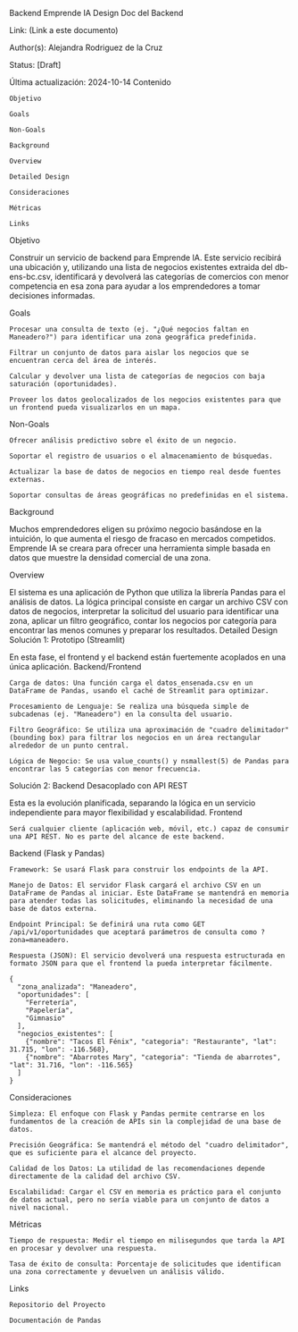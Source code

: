 Backend Emprende IA
Design Doc del Backend

Link: (Link a este documento)

Author(s): Alejandra Rodriguez de la Cruz

Status: [Draft]

Última actualización: 2024-10-14
Contenido

    Objetivo

    Goals

    Non-Goals

    Background

    Overview

    Detailed Design

    Consideraciones

    Métricas

    Links

Objetivo

Construir un servicio de backend para Emprende IA. Este servicio recibirá una ubicación y, utilizando una lista de negocios existentes extraida del db-ens-bc.csv, identificará y devolverá las categorías de comercios con menor competencia en esa zona para ayudar a los emprendedores a tomar decisiones informadas.

Goals

    Procesar una consulta de texto (ej. "¿Qué negocios faltan en Maneadero?") para identificar una zona geográfica predefinida.

    Filtrar un conjunto de datos para aislar los negocios que se encuentran cerca del área de interés.

    Calcular y devolver una lista de categorías de negocios con baja saturación (oportunidades).

    Proveer los datos geolocalizados de los negocios existentes para que un frontend pueda visualizarlos en un mapa.

Non-Goals

    Ofrecer análisis predictivo sobre el éxito de un negocio.

    Soportar el registro de usuarios o el almacenamiento de búsquedas.

    Actualizar la base de datos de negocios en tiempo real desde fuentes externas.

    Soportar consultas de áreas geográficas no predefinidas en el sistema.

Background

Muchos emprendedores eligen su próximo negocio basándose en la intuición, lo que aumenta el riesgo de fracaso en mercados competidos. Emprende IA se creara para ofrecer una herramienta simple basada en datos que muestre la densidad comercial de una zona. 

Overview

El sistema es una aplicación de Python que utiliza la librería Pandas para el análisis de datos. La lógica principal consiste en cargar un archivo CSV con datos de negocios, interpretar la solicitud del usuario para identificar una zona, aplicar un filtro geográfico, contar los negocios por categoría para encontrar las menos comunes y preparar los resultados.
Detailed Design
Solución 1: Prototipo  (Streamlit)

En esta fase, el frontend y el backend están fuertemente acoplados en una única aplicación.
Backend/Frontend

    Carga de datos: Una función carga el datos_ensenada.csv en un DataFrame de Pandas, usando el caché de Streamlit para optimizar.

    Procesamiento de Lenguaje: Se realiza una búsqueda simple de subcadenas (ej. "Maneadero") en la consulta del usuario.

    Filtro Geográfico: Se utiliza una aproximación de "cuadro delimitador" (bounding box) para filtrar los negocios en un área rectangular alrededor de un punto central.

    Lógica de Negocio: Se usa value_counts() y nsmallest(5) de Pandas para encontrar las 5 categorías con menor frecuencia.

Solución 2: Backend Desacoplado con API REST

Esta es la evolución planificada, separando la lógica en un servicio independiente para mayor flexibilidad y escalabilidad.
Frontend

    Será cualquier cliente (aplicación web, móvil, etc.) capaz de consumir una API REST. No es parte del alcance de este backend.

Backend (Flask y Pandas)

    Framework: Se usará Flask para construir los endpoints de la API.

    Manejo de Datos: El servidor Flask cargará el archivo CSV en un DataFrame de Pandas al iniciar. Este DataFrame se mantendrá en memoria para atender todas las solicitudes, eliminando la necesidad de una base de datos externa.

    Endpoint Principal: Se definirá una ruta como GET /api/v1/oportunidades que aceptará parámetros de consulta como ?zona=maneadero.

    Respuesta (JSON): El servicio devolverá una respuesta estructurada en formato JSON para que el frontend la pueda interpretar fácilmente.

    {
      "zona_analizada": "Maneadero",
      "oportunidades": [
        "Ferretería",
        "Papelería",
        "Gimnasio"
      ],
      "negocios_existentes": [
        {"nombre": "Tacos El Fénix", "categoria": "Restaurante", "lat": 31.715, "lon": -116.568},
        {"nombre": "Abarrotes Mary", "categoria": "Tienda de abarrotes", "lat": 31.716, "lon": -116.565}
      ]
    }

Consideraciones

    Simpleza: El enfoque con Flask y Pandas permite centrarse en los fundamentos de la creación de APIs sin la complejidad de una base de datos.

    Precisión Geográfica: Se mantendrá el método del "cuadro delimitador", que es suficiente para el alcance del proyecto.

    Calidad de los Datos: La utilidad de las recomendaciones depende directamente de la calidad del archivo CSV.

    Escalabilidad: Cargar el CSV en memoria es práctico para el conjunto de datos actual, pero no sería viable para un conjunto de datos a nivel nacional.

Métricas

    Tiempo de respuesta: Medir el tiempo en milisegundos que tarda la API en procesar y devolver una respuesta.

    Tasa de éxito de consulta: Porcentaje de solicitudes que identifican una zona correctamente y devuelven un análisis válido.

Links

    Repositorio del Proyecto

    Documentación de Pandas
